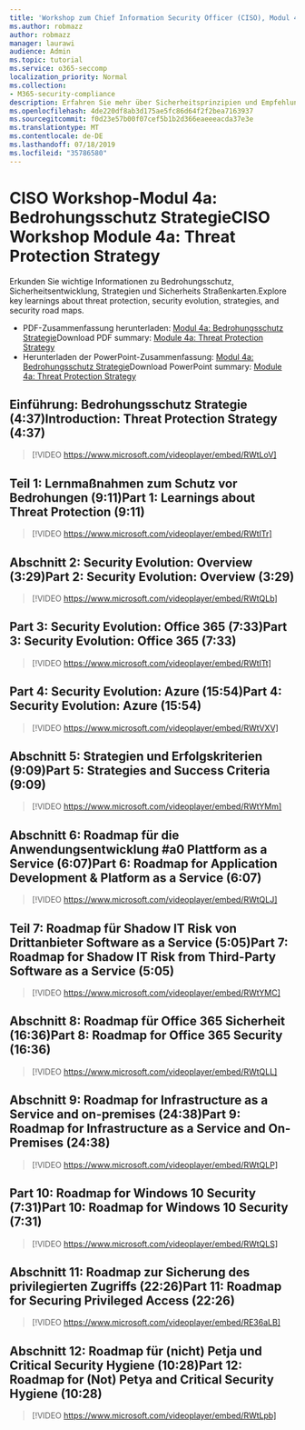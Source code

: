 ```yaml
---
title: 'Workshop zum Chief Information Security Officer (CISO), Modul 4a: Bedrohungsschutz Strategie'
ms.author: robmazz
author: robmazz
manager: laurawi
audience: Admin
ms.topic: tutorial
ms.service: o365-seccomp
localization_priority: Normal
ms.collection:
- M365-security-compliance
description: Erfahren Sie mehr über Sicherheitsprinzipien und Empfehlungen für die Modernisierung der Sicherheit in Ihrer Organisation.
ms.openlocfilehash: 4de220df8ab3d175ae5fc86d64f2f2bea7163937
ms.sourcegitcommit: f0d23e57b00f07cef5b1b2d366eaeeeacda37e3e
ms.translationtype: MT
ms.contentlocale: de-DE
ms.lasthandoff: 07/18/2019
ms.locfileid: "35786580"
---
```

# <a name="ciso-workshop-module-4a-threat-protection-strategy"></a><span data-ttu-id="b27ef-103">CISO Workshop-Modul 4a: Bedrohungsschutz Strategie</span><span class="sxs-lookup"><span data-stu-id="b27ef-103">CISO Workshop Module 4a: Threat Protection Strategy</span></span>

<span data-ttu-id="b27ef-104">Erkunden Sie wichtige Informationen zu Bedrohungsschutz, Sicherheitsentwicklung, Strategien und Sicherheits Straßenkarten.</span><span class="sxs-lookup"><span data-stu-id="b27ef-104">Explore key learnings about threat protection, security evolution, strategies, and security road maps.</span></span>

- <span data-ttu-id="b27ef-105">PDF-Zusammenfassung herunterladen: [Modul 4a: Bedrohungsschutz Strategie](media/ciso-workshop-4a-threat-protection.pdf)</span><span class="sxs-lookup"><span data-stu-id="b27ef-105">Download PDF summary: [Module 4a: Threat Protection Strategy](media/ciso-workshop-4a-threat-protection.pdf)</span></span>
- <span data-ttu-id="b27ef-106">Herunterladen der PowerPoint-Zusammenfassung: [Modul 4a: Bedrohungsschutz Strategie](https://docs.microsoft.com/office365/securitycompliance/media/ciso-workshop-4a-threat-protection.pptx)</span><span class="sxs-lookup"><span data-stu-id="b27ef-106">Download PowerPoint summary: [Module 4a: Threat Protection Strategy](https://docs.microsoft.com/office365/securitycompliance/media/ciso-workshop-4a-threat-protection.pptx)</span></span>

## <a name="introduction-threat-protection-strategy-437"></a><span data-ttu-id="b27ef-107">Einführung: Bedrohungsschutz Strategie (4:37)</span><span class="sxs-lookup"><span data-stu-id="b27ef-107">Introduction: Threat Protection Strategy (4:37)</span></span>

> [!VIDEO https://www.microsoft.com/videoplayer/embed/RWtLoV]

## <a name="part-1-learnings-about-threat-protection-911"></a><span data-ttu-id="b27ef-108">Teil 1: Lernmaßnahmen zum Schutz vor Bedrohungen (9:11)</span><span class="sxs-lookup"><span data-stu-id="b27ef-108">Part 1: Learnings about Threat Protection (9:11)</span></span>

> [!VIDEO https://www.microsoft.com/videoplayer/embed/RWtITr]

## <a name="part-2-security-evolution-overview-329"></a><span data-ttu-id="b27ef-109">Abschnitt 2: Security Evolution: Overview (3:29)</span><span class="sxs-lookup"><span data-stu-id="b27ef-109">Part 2: Security Evolution: Overview (3:29)</span></span>

> [!VIDEO https://www.microsoft.com/videoplayer/embed/RWtQLb]

## <a name="part-3-security-evolution-office-365-733"></a><span data-ttu-id="b27ef-110">Part 3: Security Evolution: Office 365 (7:33)</span><span class="sxs-lookup"><span data-stu-id="b27ef-110">Part 3: Security Evolution: Office 365 (7:33)</span></span>

> [!VIDEO https://www.microsoft.com/videoplayer/embed/RWtITt]

## <a name="part-4-security-evolution-azure-1554"></a><span data-ttu-id="b27ef-111">Part 4: Security Evolution: Azure (15:54)</span><span class="sxs-lookup"><span data-stu-id="b27ef-111">Part 4: Security Evolution: Azure (15:54)</span></span>

> [!VIDEO https://www.microsoft.com/videoplayer/embed/RWtVXV]

## <a name="part-5-strategies-and-success-criteria-909"></a><span data-ttu-id="b27ef-112">Abschnitt 5: Strategien und Erfolgskriterien (9:09)</span><span class="sxs-lookup"><span data-stu-id="b27ef-112">Part 5: Strategies and Success Criteria (9:09)</span></span>

> [!VIDEO https://www.microsoft.com/videoplayer/embed/RWtYMm]

## <a name="part-6-roadmap-for-application-development--platform-as-a-service-607"></a><span data-ttu-id="b27ef-113">Abschnitt 6: Roadmap für die Anwendungsentwicklung #a0 Plattform as a Service (6:07)</span><span class="sxs-lookup"><span data-stu-id="b27ef-113">Part 6: Roadmap for Application Development & Platform as a Service (6:07)</span></span>

> [!VIDEO https://www.microsoft.com/videoplayer/embed/RWtQLJ]

## <a name="part-7-roadmap-for-shadow-it-risk-from-third-party-software-as-a-service-505"></a><span data-ttu-id="b27ef-114">Teil 7: Roadmap für Shadow IT Risk von Drittanbieter Software as a Service (5:05)</span><span class="sxs-lookup"><span data-stu-id="b27ef-114">Part 7: Roadmap for Shadow IT Risk from Third-Party Software as a Service (5:05)</span></span>

> [!VIDEO https://www.microsoft.com/videoplayer/embed/RWtYMC]

## <a name="part-8-roadmap-for-office-365-security-1636"></a><span data-ttu-id="b27ef-115">Abschnitt 8: Roadmap für Office 365 Sicherheit (16:36)</span><span class="sxs-lookup"><span data-stu-id="b27ef-115">Part 8: Roadmap for Office 365 Security (16:36)</span></span>

> [!VIDEO https://www.microsoft.com/videoplayer/embed/RWtQLL]

## <a name="part-9-roadmap-for-infrastructure-as-a-service-and-on-premises-2438"></a><span data-ttu-id="b27ef-116">Abschnitt 9: Roadmap for Infrastructure as a Service and on-premises (24:38)</span><span class="sxs-lookup"><span data-stu-id="b27ef-116">Part 9: Roadmap for Infrastructure as a Service and On-Premises (24:38)</span></span>

> [!VIDEO https://www.microsoft.com/videoplayer/embed/RWtQLP]

## <a name="part-10-roadmap-for-windows-10-security-731"></a><span data-ttu-id="b27ef-117">Part 10: Roadmap for Windows 10 Security (7:31)</span><span class="sxs-lookup"><span data-stu-id="b27ef-117">Part 10: Roadmap for Windows 10 Security (7:31)</span></span>

> [!VIDEO https://www.microsoft.com/videoplayer/embed/RWtQLS]

## <a name="part-11-roadmap-for-securing-privileged-access-2226"></a><span data-ttu-id="b27ef-118">Abschnitt 11: Roadmap zur Sicherung des privilegierten Zugriffs (22:26)</span><span class="sxs-lookup"><span data-stu-id="b27ef-118">Part 11: Roadmap for Securing Privileged Access (22:26)</span></span>

> [!VIDEO https://www.microsoft.com/videoplayer/embed/RE36aLB]

## <a name="part-12-roadmap-for-not-petya-and-critical-security-hygiene-1028"></a><span data-ttu-id="b27ef-119">Abschnitt 12: Roadmap für (nicht) Petja und Critical Security Hygiene (10:28)</span><span class="sxs-lookup"><span data-stu-id="b27ef-119">Part 12: Roadmap for (Not) Petya and Critical Security Hygiene (10:28)</span></span>

> [!VIDEO https://www.microsoft.com/videoplayer/embed/RWtLpb]